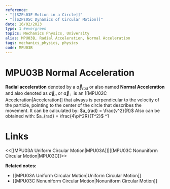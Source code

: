 ```yaml
---
reference:
- "[[SZPs03F Motion in a Circle]]"
- "[[SZPs05C Dynamics of Circular Motion]]"
date: 16/02/2023
type: 1 #evergreen
topics: Mechanics Physics, University
alias: MPU03B, Radial Acceleration, Normal Acceleration
tags: mechanics_physics, physics
code: MPU03B
---
```

# MPU03B Normal Acceleration

**Radial acceleration** denoted by a $\vec{a}_{rad}$ or also named **Normal Acceleration** and also denoted as $\vec{a}_n$ or $\vec{a}_\perp$ is an [[MPU02C Acceleration|Acceleration]] that always is perpendicular to the velocity of the particle, pointing to the center of the circle that describes the movement. It can be calculated by: $a_{rad} = \frac{v^2}{R}$
 Also can be obtained with: $a_{rad} = \frac{4\pi^2R}{T^2}$ ^1

# Links
<<[[MPU03A Uniform Circular Motion|MPU03A]]|[[MPU03C Nonuniform Circular Motion|MPU03C]]>>

**Related notes:**
- [[MPU03A Uniform Circular Motion|Uniform Circular Motion]]
- [[MPU03C Nonuniform Circular Motion|Nonuniform Circular Motion]]
